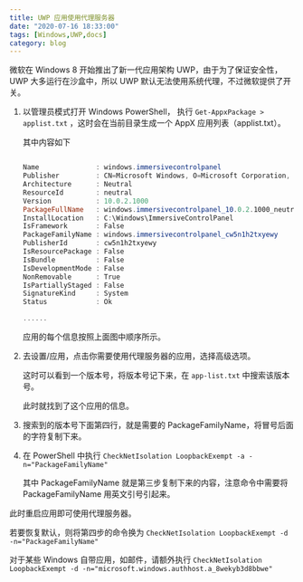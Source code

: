 ```yaml
---
title: UWP 应用使用代理服务器
date: "2020-07-16 18:33:00"
tags: [Windows,UWP,docs]
category: blog
---
```

微软在 Windows 8 开始推出了新一代应用架构 UWP，由于为了保证安全性， UWP 大多运行在沙盒中，所以 UWP 默认无法使用系统代理，不过微软提供了开关。

<!-- more -->

1. 以管理员模式打开 Windows PowerShell， 执行 `Get-AppxPackage > applist.txt` ，这时会在当前目录生成一个 AppX 应用列表（applist.txt）。

    其中内容如下

    ```powershell

    Name              : windows.immersivecontrolpanel
    Publisher         : CN=Microsoft Windows, O=Microsoft Corporation, L=Redmond, S=Washington, C=US
    Architecture      : Neutral
    ResourceId        : neutral
    Version           : 10.0.2.1000
    PackageFullName   : windows.immersivecontrolpanel_10.0.2.1000_neutral_neutral_cw5n1h2txyewy
    InstallLocation   : C:\Windows\ImmersiveControlPanel
    IsFramework       : False
    PackageFamilyName : windows.immersivecontrolpanel_cw5n1h2txyewy
    PublisherId       : cw5n1h2txyewy
    IsResourcePackage : False
    IsBundle          : False
    IsDevelopmentMode : False
    NonRemovable      : True
    IsPartiallyStaged : False
    SignatureKind     : System
    Status            : Ok

    ......

    ```

    应用的每个信息按照上面图中顺序所示。

2. 去设置/应用，点击你需要使用代理服务器的应用，选择高级选项。

    这时可以看到一个版本号，将版本号记下来，在 `app-list.txt` 中搜索该版本号。

    此时就找到了这个应用的信息。

3. 搜索到的版本号下面第四行，就是需要的 PackageFamilyName，将冒号后面的字符复制下来。

4. 在 PowerShell 中执行 `CheckNetIsolation LoopbackExempt -a -n="PackageFamilyName"`

    其中 PackageFamilyName 就是第三步复制下来的内容，注意命令中需要将 PackageFamilyName 用英文引号引起来。

此时重启应用即可使用代理服务器。

若要恢复默认，则将第四步的命令换为 `CheckNetIsolation LoopbackExempt -d -n="PackageFamilyName"`

对于某些 Windows 自带应用，如邮件，请额外执行 `CheckNetIsolation LoopbackExempt -d -n="microsoft.windows.authhost.a_8wekyb3d8bbwe"`